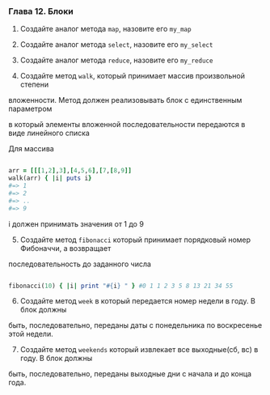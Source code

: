 ###  Глава 12. Блоки

1. Создайте аналог метода ```map```, назовите его ```my_map```

2. Создайте аналог метода ```select```, назовите его ```my_select```

3. Создайте аналог метода ```reduce```, назовите его ```my_reduce```

4. Создайте метод ```walk```, который принимает массив произвольной степени

вложенности. Метод должен реализовывать блок с единственным параметром

в который элементы вложенной последовательности передаются в виде линейного списка

Для массива

```ruby

arr = [[[1,2],3],[4,5,6],[7,[8,9]]
walk(arr) { |i| puts i}
#=> 1
#=> 2
#=> ..
#=> 9

```
i должен принимать значения от 1 до 9

5.  Создайте метод ```fibonacci``` который принимает порядковый номер Фибоначчи, а возвращает

последовательность до заданного числа

```ruby

fibonacci(10) { |i| print "#{i} " } #0 1 1 2 3 5 8 13 21 34 55

```

6. Создайте метод ```week``` в который передается номер недели в году. В блок должны

быть, последовательно, переданы даты с понедельника по воскресенье этой недели.

7. Создайте метод ```weekends``` который извлекает все выходные(сб, вс) в году. В блок должны

быть, последовательно, переданы выходные дни с начала и до конца года.
